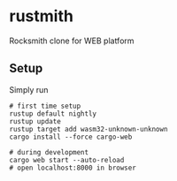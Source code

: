 # rustmith
Rocksmith clone for WEB platform

## Setup

Simply run

```shell
# first time setup
rustup default nightly
rustup update
rustup target add wasm32-unknown-unknown
cargo install --force cargo-web

# during development
cargo web start --auto-reload
# open localhost:8000 in browser
```
